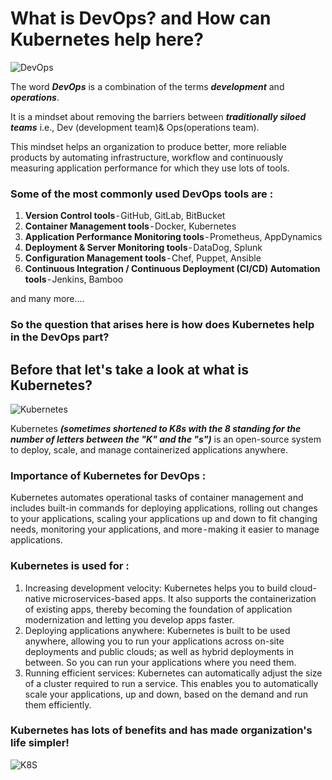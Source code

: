 # What is DevOps? and How can Kubernetes help here?

![DevOps](https://intland.com/wp-content/uploads/2019/07/devops-infinity-1-1.png)

The word <b><i>DevOps</i></b> is a combination of the terms <b><i>development</b></i> and <b><i>operations</b></i>. <br>

It is a mindset about removing the barriers between <b><i>traditionally siloed teams</b></i> i.e., Dev (development team)& Ops(operations team). <br>

This mindset helps an organization to produce better, more reliable products by automating infrastructure, workflow and continuously measuring application performance for which they use lots of tools. <br>

### Some of the most commonly used DevOps tools are :
1. <b>Version Control tools</b> - GitHub, GitLab, BitBucket
2. <b>Container Management tools</b> - Docker, Kubernetes
3. <b>Application Performance Monitoring tools</b> - Prometheus, AppDynamics
4. <b>Deployment & Server Monitoring tools </b>- DataDog, Splunk
5. <b>Configuration Management tools</b> - Chef, Puppet, Ansible
6. <b>Continuous Integration / Continuous Deployment (CI/CD) Automation tools </b>- Jenkins, Bamboo 

and many more…. <br>

### So the question that arises here is how does Kubernetes help in the DevOps part? 

## Before that let's take a look at what is Kubernetes?

![Kubernetes](https://www.cloudsigma.com/wp-content/uploads/How-To-Create-a-Kubernetes-Cluster-Using-Kubeadm-on-Ubuntu-18.jpg)

Kubernetes <b><i>(sometimes shortened to K8s with the 8 standing for the number of letters between the "K" and the "s")</b></i> is an open-source system to deploy, scale, and manage containerized applications anywhere. <br>

### Importance of Kubernetes for DevOps :

Kubernetes automates operational tasks of container management and includes built-in commands for deploying applications, rolling out changes to your applications, scaling your applications up and down to fit changing needs, monitoring your applications, and more - making it easier to manage applications. <br>

### Kubernetes is used for :

1. Increasing development velocity: Kubernetes helps you to build cloud-native microservices-based apps. It also supports the containerization of existing apps, thereby becoming the foundation of application modernization and letting you develop apps faster.
2. Deploying applications anywhere: Kubernetes is built to be used anywhere, allowing you to run your applications across on-site deployments and public clouds; as well as hybrid deployments in between. So you can run your applications where you need them.
3. Running efficient services: Kubernetes can automatically adjust the size of a cluster required to run a service. This enables you to automatically scale your applications, up and down, based on the demand and run them efficiently.

### Kubernetes has lots of benefits and has made organization's life simpler!

![K8S](https://miro.medium.com/max/1200/1*I5np0F6Vz0KFHLbzXp28hw.png)
